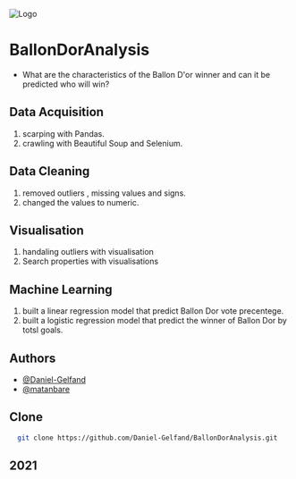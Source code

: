 ![Logo](https://www.linkpicture.com/q/facebook_cover_photo_1_2.png)

# BallonDorAnalysis
* What are the characteristics of the Ballon D'or winner and can it be predicted who will win?

## Data Acquisition
1. scarping with Pandas.
2. crawling with Beautiful Soup and Selenium.

## Data Cleaning
1. removed outliers , missing values and signs.
2. changed the values to numeric.

## Visualisation
1. handaling outliers with visualisation
2. Search properties with visualisations

## Machine Learning
1. built a linear regression model that predict Ballon Dor vote precentege.
2. built a logistic regression model that predict the winner of Ballon Dor by totsl goals.

## Authors

- [@Daniel-Gelfand](https://github.com/Daniel-Gelfand)
- [@matanbare](https://github.com/matanbare)

## Clone 

```bash
  git clone https://github.com/Daniel-Gelfand/BallonDorAnalysis.git
```

## 2021
